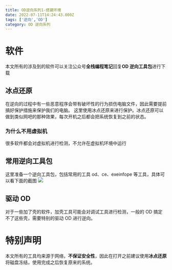 ```yaml
---
title: OD逆向系列1-搭建环境
date: 2022-07-11T14:24:43.000Z
tags: ['逆向','OD']
category: OD 逆向系列
---
```

  
# 软件

本文所有的涉及到的软件可以关注公众号**全栈编程笔记**回复**OD 逆向工具包**进行下载

## 冰点还原

在逆向的过程中有一些恶意程序会带有破坏性的行为损伤电脑文件，因此需要提前搞好保护措施来保护我们的电脑。
这里使用冰点还原来进行保护。冰点还原可以做到类似网吧的那种效果，每次开机之后都会把系统恢复到之前的状态。

### 为什么不用虚拟机

很多软件都会对虚拟机进行检测，不允许在虚拟机环境中运行

## 常用逆向工具包

这里准备一个逆向工具包，包括常用的工具 od、ce、exeinfope 等工具，具体可以看下面的截图
![](images/Fqus0krKDMCOVRnpeOFA3zmFzc-L.png)

## 驱动 OD

对于一些加了壳的软件，加壳工具可能会对调试工具进行检测，一般的 OD 搞定不了这些壳，需要特别的驱动 OD 进行逆向。

# 特别声明

本文所有的工具均来源于网络，**不保证安全性**，因此在打开之前建议使用**冰点还原**将磁盘冻结，使用完成之后恢复原来的系统。